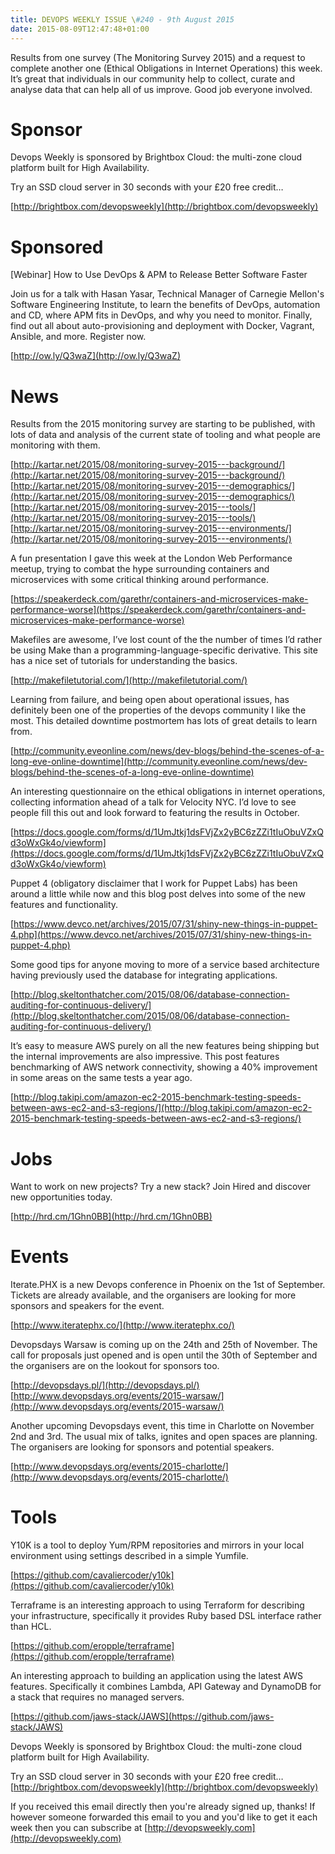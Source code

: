 ```yaml
---
title: DEVOPS WEEKLY ISSUE \#240 - 9th August 2015 
date: 2015-08-09T12:47:48+01:00
---
```


Results from one survey (The Monitoring Survey 2015) and a request to complete another one (Ethical Obligations in Internet Operations) this week. It’s great that individuals in our community help to collect, curate and analyse data that can help all of us improve. Good job everyone involved.


Sponsor
======

Devops Weekly is sponsored by Brightbox Cloud: the multi-zone cloud platform built for High Availability.

Try an SSD cloud server in 30 seconds with your £20 free credit…

[http://brightbox.com/devopsweekly](http://brightbox.com/devopsweekly)


Sponsored
========

[Webinar] How to Use DevOps & APM to Release Better Software Faster

Join us for a talk with Hasan Yasar, Technical Manager of Carnegie Mellon's Software Engineering Institute, to learn the benefits of DevOps, automation and CD, where APM fits in DevOps, and why you need to monitor. Finally, find out all about auto-provisioning and deployment with Docker, Vagrant, Ansible, and more. Register now.

[http://ow.ly/Q3waZ](http://ow.ly/Q3waZ)


News
====

Results from the 2015 monitoring survey are starting to be published, with lots of data and analysis of the current state of tooling and what people are monitoring with them.

[http://kartar.net/2015/08/monitoring-survey-2015---background/](http://kartar.net/2015/08/monitoring-survey-2015---background/)
[http://kartar.net/2015/08/monitoring-survey-2015---demographics/](http://kartar.net/2015/08/monitoring-survey-2015---demographics/)
[http://kartar.net/2015/08/monitoring-survey-2015---tools/](http://kartar.net/2015/08/monitoring-survey-2015---tools/)
[http://kartar.net/2015/08/monitoring-survey-2015---environments/](http://kartar.net/2015/08/monitoring-survey-2015---environments/)


A fun presentation I gave this week at the London Web Performance meetup, trying to combat the hype surrounding containers and microservices with some critical thinking around performance.

[https://speakerdeck.com/garethr/containers-and-microservices-make-performance-worse](https://speakerdeck.com/garethr/containers-and-microservices-make-performance-worse)


Makefiles are awesome, I’ve lost count of the the number of times I’d rather be using Make than a programming-language-specific derivative. This site has a nice set of tutorials for understanding the basics.

[http://makefiletutorial.com/](http://makefiletutorial.com/)


Learning from failure, and being open about operational issues, has definitely been one of the properties of the devops community I like the most. This detailed downtime postmortem has lots of great details to learn from.

[http://community.eveonline.com/news/dev-blogs/behind-the-scenes-of-a-long-eve-online-downtime](http://community.eveonline.com/news/dev-blogs/behind-the-scenes-of-a-long-eve-online-downtime)


An interesting questionnaire on the ethical obligations in internet operations, collecting information ahead of a talk for Velocity NYC. I’d love to see people fill this out and look forward to featuring the results in October.

[https://docs.google.com/forms/d/1UmJtkj1dsFVjZx2yBC6zZZi1tIuObuVZxQd3oWxGk4o/viewform](https://docs.google.com/forms/d/1UmJtkj1dsFVjZx2yBC6zZZi1tIuObuVZxQd3oWxGk4o/viewform)


Puppet 4 (obligatory disclaimer that I work for Puppet Labs) has been around a little while now and this blog post delves into some of the new features and functionality.

[https://www.devco.net/archives/2015/07/31/shiny-new-things-in-puppet-4.php](https://www.devco.net/archives/2015/07/31/shiny-new-things-in-puppet-4.php)


Some good tips for anyone moving to more of a service based architecture having previously used the database for integrating applications.

[http://blog.skeltonthatcher.com/2015/08/06/database-connection-auditing-for-continuous-delivery/](http://blog.skeltonthatcher.com/2015/08/06/database-connection-auditing-for-continuous-delivery/)


It’s easy to measure AWS purely on all the new features being shipping but the internal improvements are also impressive. This post features benchmarking of AWS network connectivity, showing a 40% improvement in some areas on the same tests a year ago.

[http://blog.takipi.com/amazon-ec2-2015-benchmark-testing-speeds-between-aws-ec2-and-s3-regions/](http://blog.takipi.com/amazon-ec2-2015-benchmark-testing-speeds-between-aws-ec2-and-s3-regions/)


Jobs
====

Want to work on new projects? Try a new stack? Join Hired and discover new opportunities today.

[http://hrd.cm/1Ghn0BB](http://hrd.cm/1Ghn0BB)


Events
======

Iterate.PHX is a new Devops conference in Phoenix on the 1st of September. Tickets are already available, and the organisers are looking for more sponsors and speakers for the event.

[http://www.iteratephx.co/](http://www.iteratephx.co/)


Devopsdays Warsaw is coming up on the 24th and 25th of November. The call for proposals just opened and is open until the 30th of September and the organisers are on the lookout for sponsors too.

[http://devopsdays.pl/](http://devopsdays.pl/)
[http://www.devopsdays.org/events/2015-warsaw/](http://www.devopsdays.org/events/2015-warsaw/)


Another upcoming Devopsdays event, this time in Charlotte on November 2nd and 3rd. The usual mix of talks, ignites and open spaces are planning. The organisers are looking for sponsors and potential speakers.

[http://www.devopsdays.org/events/2015-charlotte/](http://www.devopsdays.org/events/2015-charlotte/)


Tools
=====

Y10K is a tool to deploy Yum/RPM repositories and mirrors in your local environment using settings described in a simple Yumfile.

[https://github.com/cavaliercoder/y10k](https://github.com/cavaliercoder/y10k)


Terraframe is an interesting approach to using Terraform for describing your infrastructure, specifically it provides Ruby based DSL interface rather than HCL.

[https://github.com/eropple/terraframe](https://github.com/eropple/terraframe)


An interesting approach to building an application using the latest AWS features. Specifically it combines Lambda, API Gateway and DynamoDB for a stack that requires no managed servers.

[https://github.com/jaws-stack/JAWS](https://github.com/jaws-stack/JAWS)


Devops Weekly is sponsored by Brightbox Cloud: the multi-zone cloud platform built for High Availability.

Try an SSD cloud server in 30 seconds with your £20 free credit…
[http://brightbox.com/devopsweekly](http://brightbox.com/devopsweekly)


If you received this email directly then you're already signed up, thanks! If however someone forwarded this email to you and you'd like to get it each week then you can subscribe at [http://devopsweekly.com](http://devopsweekly.com)

